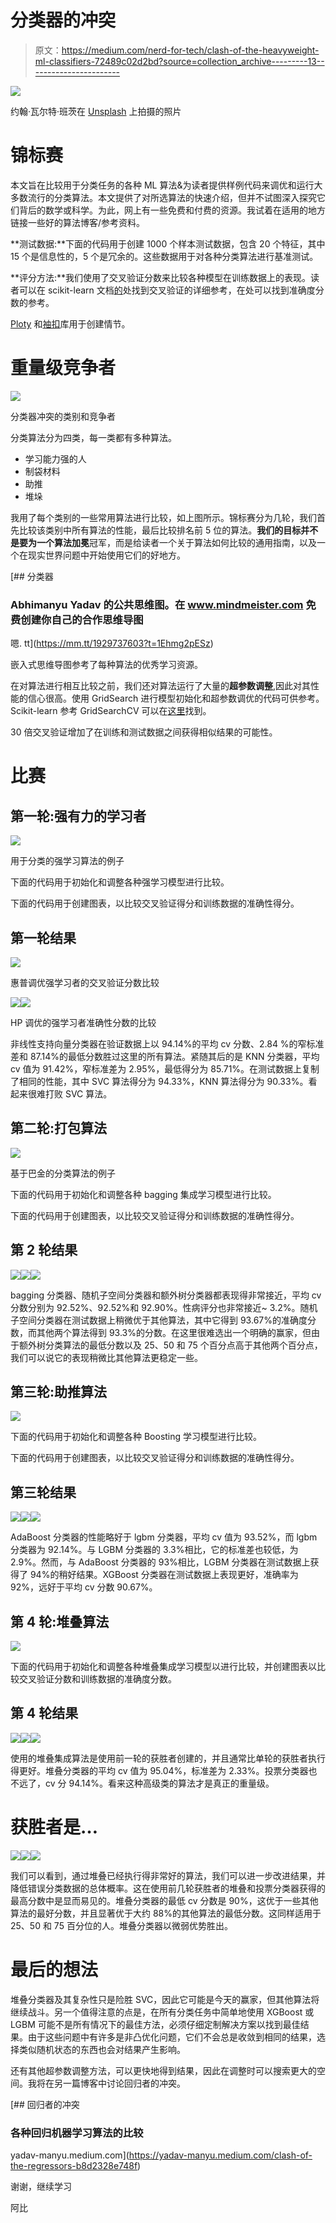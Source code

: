 # 分类器的冲突

> 原文：<https://medium.com/nerd-for-tech/clash-of-the-heavyweight-ml-classifiers-72489c02d2bd?source=collection_archive---------13----------------------->

![](img/2d92c8c30f27bad0aac869dcb86396e4.png)

约翰·瓦尔特·班茨在 [Unsplash](https://unsplash.com/s/photos/boxing?utm_source=unsplash&utm_medium=referral&utm_content=creditCopyText) 上拍摄的照片

# 锦标赛

本文旨在比较用于分类任务的各种 ML 算法&为读者提供样例代码来调优和运行大多数流行的分类算法。本文提供了对所选算法的快速介绍，但并不试图深入探究它们背后的数学或科学。为此，网上有一些免费和付费的资源。我试着在适用的地方链接一些好的算法博客/参考资料。

**测试数据:**下面的代码用于创建 1000 个样本测试数据，包含 20 个特征，其中 15 个是信息性的，5 个是冗余的。这些数据用于对各种分类算法进行基准测试。

**评分方法:**我们使用了交叉验证分数来比较各种模型在训练数据上的表现。读者可以在 scikit-learn 文档[的](https://scikit-learn.org/stable/modules/generated/sklearn.model_selection.cross_val_score.html)处找到交叉验证的详细参考，在处可以找到准确度分数的参考。

[Ploty](https://plotly.com/) 和[袖扣](https://github.com/santosjorge/cufflinks)库用于创建情节。

# 重量级竞争者

![](img/ccf151accb3c2d36a0bc6426234a1b8e.png)

分类器冲突的类别和竞争者

分类算法分为四类，每一类都有多种算法。

*   学习能力强的人
*   制袋材料
*   助推
*   堆垛

我用了每个类别的一些常用算法进行比较，如上图所示。锦标赛分为几轮，我们首先比较该类别中所有算法的性能，最后比较排名前 5 位的算法。**我们的目标并不是要为一个算法加冕**冠军，而是给读者一个关于算法如何比较的通用指南，以及一个在现实世界问题中开始使用它们的好地方。

[](https://mm.tt/1929737603?t=1Ehmg2pESz) [## 分类器

### Abhimanyu Yadav 的公共思维图。在 www.mindmeister.com 免费创建你自己的合作思维导图

嗯. tt](https://mm.tt/1929737603?t=1Ehmg2pESz) 

嵌入式思维导图参考了每种算法的优秀学习资源。

在对算法进行相互比较之前，我们还对算法运行了大量的**超参数调整**,因此对其性能的信心很高。使用 GridSearch 进行模型初始化和超参数调优的代码可供参考。Scikit-learn 参考 GridSearchCV 可以在[这里](https://scikit-learn.org/stable/modules/generated/sklearn.model_selection.GridSearchCV.html)找到。

30 倍交叉验证增加了在训练和测试数据之间获得相似结果的可能性。

# 比赛

## 第一轮:强有力的学习者

![](img/917503ed912e578f75fa9554a1de29f8.png)

用于分类的强学习算法的例子

下面的代码用于初始化和调整各种强学习模型进行比较。

下面的代码用于创建图表，以比较交叉验证得分和训练数据的准确性得分。

## 第一轮结果

![](img/7eecc51e50827befc686b8598724f2b7.png)

惠普调优强学习者的交叉验证分数比较

![](img/af76622ed9870a4c59a10641d872655b.png)![](img/fd612f0627976580b07c2b5d9446d96f.png)

HP 调优的强学习者准确性分数的比较

非线性支持向量分类器在验证数据上以 94.14%的平均 cv 分数、2.84 %的窄标准差和 87.14%的最低分数胜过这里的所有算法。紧随其后的是 KNN 分类器，平均 cv 值为 91.42%，窄标准差为 2.95%，最低得分为 85.71%。在测试数据上复制了相同的性能，其中 SVC 算法得分为 94.33%，KNN 算法得分为 90.33%。看起来很难打败 SVC 算法。

## 第二轮:打包算法

![](img/09de5d28591ffc3e924e6870f0c6f6f9.png)

基于巴金的分类算法的例子

下面的代码用于初始化和调整各种 bagging 集成学习模型进行比较。

下面的代码用于创建图表，以比较交叉验证得分和训练数据的准确性得分。

## 第 2 轮结果

![](img/0a42e58600c42f612d01f6b0f7573c65.png)![](img/e6722cac16b92500cc6bb46fa9d9d171.png)![](img/babd5005307000e791fa2adfb8f5e6ed.png)

bagging 分类器、随机子空间分类器和额外树分类器都表现得非常接近，平均 cv 分数分别为 92.52%、92.52%和 92.90%。性病评分也非常接近~ 3.2%。随机子空间分类器在测试数据上稍微优于其他算法，其中它得到 93.67%的准确度分数，而其他两个算法得到 93.3%的分数。在这里很难选出一个明确的赢家，但由于额外树分类算法的最低分数以及 25、50 和 75 个百分点高于其他两个百分点，我们可以说它的表现稍微比其他算法更稳定一些。

## 第三轮:助推算法

![](img/ce67f537da49fcd0206a57c44c4aec01.png)

下面的代码用于初始化和调整各种 Boosting 学习模型进行比较。

下面的代码用于创建图表，以比较交叉验证得分和训练数据的准确性得分。

## 第三轮结果

![](img/905f7ef3a143ab78ca3eb97ec092010d.png)![](img/2710c43f827975eaf24f9fd2da4d71c9.png)![](img/691efc91fff9b4839189f3a69d0cecfc.png)

AdaBoost 分类器的性能略好于 lgbm 分类器，平均 cv 值为 93.52%，而 lgbm 分类器为 92.14%。与 LGBM 分类器的 3.3%相比，它的标准差也较低，为 2.9%。然而，与 AdaBoost 分类器的 93%相比，LGBM 分类器在测试数据上获得了 94%的稍好结果。XGBoost 分类器在测试数据上表现更好，准确率为 92%，远好于平均 cv 分数 90.67%。

## 第 4 轮:堆叠算法

![](img/b4ee8c4d766aaa1836ee58ea6dd63d5a.png)

下面的代码用于初始化和调整各种堆叠集成学习模型以进行比较，并创建图表以比较交叉验证分数和训练数据的准确度分数。

## 第 4 轮结果

![](img/24c5437ea7ec4c436976df765a05e210.png)![](img/afe0866397b5414f815aea92ef53fcce.png)![](img/7b677f304cb6982ada238ae1cddb2ba9.png)

使用的堆叠集成算法是使用前一轮的获胜者创建的，并且通常比单轮的获胜者执行得更好。堆叠分类器的平均 cv 值为 95.04%，标准差为 2.33%。投票分类器也不远了，cv 分 94.14%。看来这种高级类的算法才是真正的重量级。

# 获胜者是…

![](img/b8a08178df7a34925b1a40e317a792a7.png)![](img/03a86c44357b823d6cccba52623044e1.png)![](img/8ff45849d66ef187c4d83477377ea13e.png)

我们可以看到，通过堆叠已经执行得非常好的算法，我们可以进一步改进结果，并降低错误分类数据的总体概率。这在使用前几轮获胜者的堆叠和投票分类器获得的最高分数中是显而易见的。堆叠分类器的最低 cv 分数是 90%，这优于一些其他算法的最好分数，并且显著优于大约 88%的其他算法的最低分数。这同样适用于 25、50 和 75 百分位的人。堆叠分类器以微弱优势胜出。

# 最后的想法

堆叠分类器及其复杂性只是险胜 SVC，因此它可能是今天的赢家，但其他算法将继续战斗。另一个值得注意的点是，在所有分类任务中简单地使用 XGBoost 或 LGBM 可能不是所有情况下的最佳方法，必须仔细定制解决方案以找到最佳结果。由于这些问题中有许多是非凸优化问题，它们不会总是收敛到相同的结果，选择类似随机状态的东西也会对结果产生影响。

还有其他超参数调整方法，可以更快地得到结果，因此在调整时可以搜索更大的空间。我将在另一篇博客中讨论回归者的冲突。

[](https://yadav-manyu.medium.com/clash-of-the-regressors-b8d2328e748f) [## 回归者的冲突

### 各种回归机器学习算法的比较

yadav-manyu.medium.com](https://yadav-manyu.medium.com/clash-of-the-regressors-b8d2328e748f) 

谢谢，继续学习

阿比